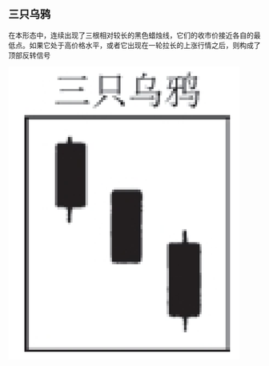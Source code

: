 
## 三只乌鸦
在本形态中，连续出现了三根相对较长的黑色蜡烛线，它们的收市价接近各自的最低点。如果它处于高价格水平，或者它出现在一轮拉长的上涨行情之后，则构成了顶部反转信号

![](./img/30.png)